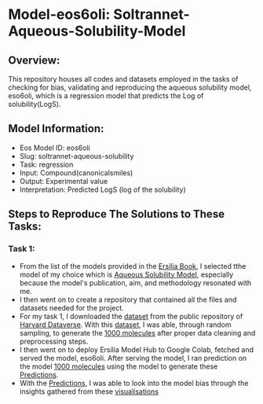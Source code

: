 # Model-eos6oli: Soltrannet-Aqueous-Solubility-Model

## Overview:
This repository houses all codes and datasets employed in the tasks of checking for bias, validating and reproducing the aqueous solubility model, eso6oli, which is a regression model that predicts the Log of solubility(LogS). 

## Model Information:
- Eos Model ID: eos6oli
- Slug: soltrannet-aqueous-solubility
- Task: regression
- Input: Compound(canonicalsmiles)
- Output: Experimental value
- Interpretation: Predicted LogS (log of the solubility)

## Steps to Reproduce The Solutions to These Tasks:
### Task 1:
- From the list of the models provided in the [Ersilia Book](https://ersilia.gitbook.io/ersilia-book/contributors/internships/outreachy-summer-2024), I selected tthe model of my choice which is [Aqueous Solubility Model](https://github.com/ersilia-os/eos6oli), especially because the model's publication, aim, and methodology resonated with me.
- I then went on to create a repository that contained all the files and datasets needed for the project.
- For my task 1, I downloaded the [dataset](https://github.com/Nwuguru-Chidiebere-Sullivan/Outreachy-Ersilia-Project-Week2-Tasks/blob/main/data/solubility-dataset.csv) from the public repository of [Harvard Dataverse](https://dataverse.harvard.edu/). With this [dataset](https://github.com/Nwuguru-Chidiebere-Sullivan/Outreachy-Ersilia-Project-Week2-Tasks/blob/main/data/solubility-dataset.csv), I was able, through random sampling, to generate the [1000 molecules](https://github.com/Nwuguru-Chidiebere-Sullivan/Outreachy-Ersilia-Project-Week2-Tasks/blob/main/data/1000_molecules.csv) after proper data cleaning and preprocessing steps.
- I then went on to deploy Ersilia Model Hub to Google Colab, fetched and served the model, eso6oli. After serving the model, I ran prediction on the model [1000 molecules](https://github.com/Nwuguru-Chidiebere-Sullivan/Outreachy-Ersilia-Project-Week2-Tasks/blob/main/data/1000_molecules.csv) using the model to generate these [Predictions](https://github.com/Nwuguru-Chidiebere-Sullivan/Outreachy-Ersilia-Project-Week2-Tasks/blob/main/data/1000_molecules_predictions.csv).
- With the [Predictions](https://github.com/Nwuguru-Chidiebere-Sullivan/Outreachy-Ersilia-Project-Week2-Tasks/blob/main/data/1000_molecules_predictions.csv), I was able to look into the model bias through the insights gathered from these [visualisations]()
  
